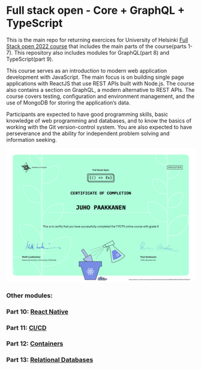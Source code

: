 # Full stack open - Core + GraphQL + TypeScript

This is the main repo for returning exercices for University of Helsinki [Full Stack open 2022 course](https://fullstackopen.com/en/) that includes the main parts of the course(parts 1-7). This repository also includes modules for GraphQL(part 8) and TypeScript(part 9).

This course serves as an introduction to modern web application development with JavaScript. The main focus is on building single page applications with ReactJS that use REST APIs built with Node.js. The course also contains a section on GraphQL, a modern alternative to REST APIs.
The course covers testing, configuration and environment management, and the use of MongoDB for storing the application’s data.

Participants are expected to have good programming skills, basic knowledge of web programming and databases, and to know the basics of working with the Git version-control system. You are also expected to have perseverance and the ability for independent problem solving and information seeking.

![Screenshot](certificate-fullstack.png)

### Other modules:
### Part 10: [React Native](https://github.com/juhopaakkanen/fso-rate-repository-app)
### Part 11: [CI/CD](https://github.com/juhopaakkanen/fso-pokedex)
### Part 12: [Containers](https://github.com/juhopaakkanen/fso-containers-applications)
### Part 13: [Relational Databases](https://github.com/juhopaakkanen/fso-relational-databases)
